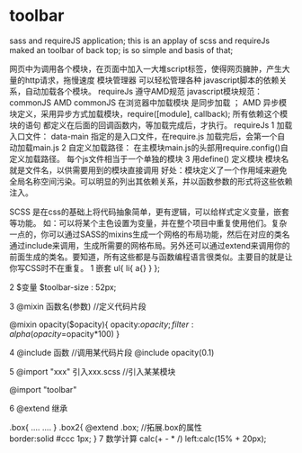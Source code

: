 # toolbar
sass and requireJS application;
this is an applay of scss and requireJs maked an toolbar of back top;
is so simple and basis of that;

网页中为调用各个模块，在页面中加入一大堆script标签，使得网页臃肿，产生大量的http请求，拖慢速度
模块管理器 可以轻松管理各种 javascript脚本的依赖关系，自动加载各个模块。
requireJs 遵守AMD规范
javascript模块规范：  commonJS AMD
                 commonJS 在浏览器中加载模块 是同步加载 ；
                 AMD 异步模块定义，采用异步方式加载模块，require([module], callback);
                      所有依赖这个模块的语句 都定义在后面的回调函数内，等加载完成后，才执行。
requireJs 
1 加载入口文件：<script src="js/require.js" data-main="js/main"></script> 
            data-main 指定的是入口文件，在require.js 加载完后，会第一个自动加载main.js
2 自定义加载路径： 在主模块main.js的头部用require.config()自定义加载路径。
               每个js文件相当于一个单独的模块
3 用define() 定义模块  模块名就是文件名，以供需要用到的模块直接调用
             好处：模块定义了一个作用域来避免全局名称空间污染。可以明显的列出其依赖关系，并以函数参数的形式将这些依赖注入。


SCSS
是在css的基础上将代码抽象简单，更有逻辑，可以给样式定义变量，嵌套等功能。
如：可以将某个主色设置为变量，并在整个项目中重复使用他们。复杂一点的，你可以通过SASS的mixins生成一个网格的布局功能，然后在对应的类名通过include来调用，生成所需要的网格布局。另外还可以通过extend来调用你的前面生成的类名。要知道，所有这些都是与函数编程语言很类似。主要目的就是让你写CSS时不在重复。
1 嵌套
ul{
  li{
       a{}
      }
};

2 $变量
$toolbar-size : 52px;

 3 @mixin 函数名(参数)      //定义代码片段
 
@mixin opacity($opacity){
       opacity:$opacity;
       filter:alpha(opacity=$opacity*100) 
}

 4 @include 函数    //调用某代码片段
@include opacity(0.1)

5 @import "xxx"   引入xxx.scss   //引入某某模块

@import "toolbar"

6 @extend 继承

.box{
    ....
    ....
}
.box2{
     @extend  .box;        //拓展.box的属性  
     border:solid #ccc 1px;
}
7 数学计算 calc(+ - * /)
  left:calc(15% + 20px);

 

 

 

 


